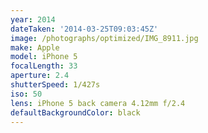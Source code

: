 ```yaml
---
year: 2014
dateTaken: '2014-03-25T09:03:45Z'
image: /photographs/optimized/IMG_8911.jpg
make: Apple
model: iPhone 5
focalLength: 33
aperture: 2.4
shutterSpeed: 1/427s
iso: 50
lens: iPhone 5 back camera 4.12mm f/2.4
defaultBackgroundColor: black
---
```

